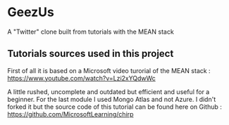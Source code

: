 # GeezUs
A "Twitter" clone built from tutorials with the MEAN stack

## Tutorials sources used in this project
First of all it is based on a Microsoft video turorial of the MEAN stack : 
https://www.youtube.com/watch?v=Lzi2xYQdwWc

A little rushed, uncomplete and outdated but efficient and useful for a beginner.
For the last module I used Mongo Atlas and not Azure. I didn't forked it but 
the source code of this tutorial can be found here on Github :
https://github.com/MicrosoftLearning/chirp
